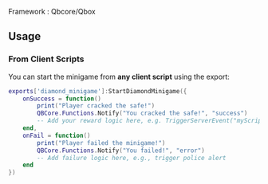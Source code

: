 Framework : Qbcore/Qbox

## Usage

### From Client Scripts

You can start the minigame from **any client script** using the export:

```lua
exports['diamond_minigame']:StartDiamondMinigame({
    onSuccess = function()
        print("Player cracked the safe!")
        QBCore.Functions.Notify("You cracked the safe!", "success")
        -- Add your reward logic here, e.g. TriggerServerEvent("myScript:rewardPlayer")
    end,
    onFail = function()
        print("Player failed the minigame!")
        QBCore.Functions.Notify("You failed!", "error")
        -- Add failure logic here, e.g., trigger police alert
    end
})
